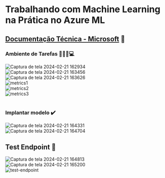 # Trabalhando com Machine Learning na Prática no Azure ML
## [Documentação Técnica - Microsoft](https://microsoftlearning.github.io/mslearn-ai-fundamentals/Instructions/Labs/01-machine-learning.html) 👾

### Ambiente de Tarefas 👩🏻‍💻💻
![Captura de tela 2024-02-21 162934](https://github.com/lyndark/MicrosoftAzureAI/assets/70786634/05d9e812-4038-489e-af7b-00c683a8ff5d)<br>
![Captura de tela 2024-02-21 163456](https://github.com/lyndark/MicrosoftAzureAI/assets/70786634/96f1277d-cd21-4b4a-8024-2fa9f47ef69f)<br>
![Captura de tela 2024-02-21 163626](https://github.com/lyndark/MicrosoftAzureAI/assets/70786634/4d82c305-16c8-4880-bc89-6cfd14b033b2)<br>
![metrics1](https://github.com/lyndark/MicrosoftAzureAI/assets/70786634/c33679e4-ee8f-428f-87c2-a831d17113dd)<br>
![metrics2](https://github.com/lyndark/MicrosoftAzureAI/assets/70786634/7524c35c-530d-4e28-870e-41318a604ca4)<br>
![metrics3](https://github.com/lyndark/MicrosoftAzureAI/assets/70786634/5338a79b-81d1-4d4a-a354-29d247dab67c)<br>
<br>

### Implantar modelo ✔️

![Captura de tela 2024-02-21 164331](https://github.com/lyndark/MicrosoftAzureAI/assets/70786634/1afaea17-8732-458e-94c4-9bcf8a7ef259)<br>
![Captura de tela 2024-02-21 164704](https://github.com/lyndark/MicrosoftAzureAI/assets/70786634/c8e0430e-2f42-4ad0-ac82-c4501d0cacd2)<br>

## Test Endpoint 🎯
![Captura de tela 2024-02-21 164813](https://github.com/lyndark/MicrosoftAzureAI/assets/70786634/5e4d47bb-7d72-4ff1-9781-3ab59c66ebb0)<br>
![Captura de tela 2024-02-21 165200](https://github.com/lyndark/MicrosoftAzureAI/assets/70786634/51d78947-ff34-4ac1-9eba-5d2112895bd9)<br>
![test-endpoint](https://github.com/lyndark/MicrosoftAzureAI/assets/70786634/a26e0446-0573-4668-83f2-936f355e0019)<br>


